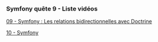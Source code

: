 ### Symfony quête 9 - Liste vidéos

[09 - Symfony : Les relations bidirectionnelles avec Doctrine](https://drive.google.com/open?id=1N3lGCKql-GvEgtH411ma7-tMZwovsTyW)

[10 - Symfony](https://drive.google.com/file/d/1chSH0s6leYyy60dPFaUeWgOnQbFzWcmE/view?usp=sharing)
